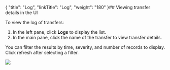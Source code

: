 {
    "title": "Log",
    "linkTitle": "Log",
    "weight": "180"
}## Viewing transfer details in the UI

To view the log of transfers:

1.  In the left pane, click **Logs** to display the list.
2.  In the main pane, click the name of the transfer to view transfer details.

You can filter the results by time, severity, and number of records to display. Click refresh after selecting a filter.

<img src="/Images/TransferCFT/ui_logs.png" class="mediumWidth" />
